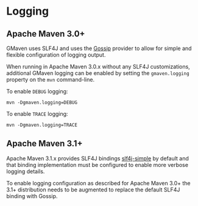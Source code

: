 <!--

    Copyright (c) 2007-2013, the original author or authors.

    This program is licensed to you under the Apache License Version 2.0,
    and you may not use this file except in compliance with the Apache License Version 2.0.
    You may obtain a copy of the Apache License Version 2.0 at http://www.apache.org/licenses/LICENSE-2.0.

    Unless required by applicable law or agreed to in writing,
    software distributed under the Apache License Version 2.0 is distributed on an
    "AS IS" BASIS, WITHOUT WARRANTIES OR CONDITIONS OF ANY KIND, either express or implied.
    See the Apache License Version 2.0 for the specific language governing permissions and limitations there under.

-->
# Logging

## Apache Maven 3.0+

GMaven uses SLF4J and uses the [Gossip](https://github.com/jdillon/gossip) provider to allow for simple and
flexible configuration of logging output.

When running in Apache Maven 3.0.x without any SLF4J customizations, additional GMaven logging can be enabled
by setting the `gmaven.logging` property on the `mvn` command-line.

To enable `DEBUG` logging:

    mvn -Dgmaven.logging=DEBUG

To enable `TRACE` logging:

    mvn -Dgmaven.logging=TRACE

## Apache Maven 3.1+

Apache Maven 3.1.x provides SLF4J bindings [slf4j-simple](http://www.slf4j.org/apidocs/org/slf4j/impl/SimpleLogger.html)
by default and that binding implementation must be configured to enable more verbose logging details.

To enable logging configuration as described for Apache Maven 3.0+ the 3.1+ distribution needs to be
augmented to replace the default SLF4J binding with Gossip.
